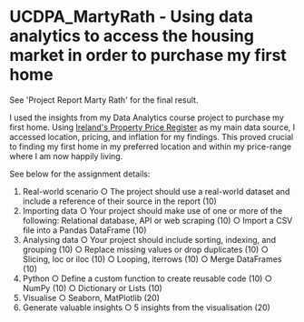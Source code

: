 # UCDPA_MartyRath - Using data analytics to access the housing market in order to purchase my first home

See 'Project Report Marty Rath' for the final result.

I used the insights from my Data Analytics course project to purchase my first home. Using [Ireland's Property Price Register](https://propertypriceregister.ie/) as my main data source, I accessed location, pricing, and inflation for my findings. This proved crucial to finding my first home in my preferred location and within my price-range where I am now happily living.


See below for the assignment details:

1. Real-world scenario
○ The project should use a real-world dataset and include a reference of their
source in the report (10)
2. Importing data
○ Your project should make use of one or more of the following: Relational
database, API or web scraping (10)
○ Import a CSV file into a Pandas DataFrame (10)
3. Analysing data
○ Your project should include sorting, indexing, and grouping (10)
○ Replace missing values or drop duplicates (10)
○ Slicing, loc or iloc (10)
○ Looping, iterrows (10)
○ Merge DataFrames (10)
4. Python
○ Define a custom function to create reusable code (10)
○ NumPy (10)
○ Dictionary or Lists (10)
5. Visualise
○ Seaborn, MatPlotlib (20)
6. Generate valuable insights
○ 5 insights from the visualisation (20)

